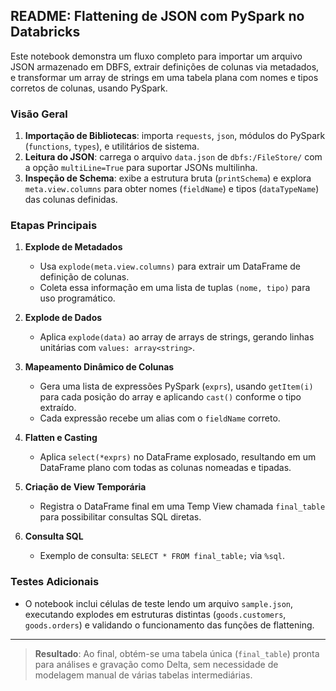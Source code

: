 ## README: Flattening de JSON com PySpark no Databricks

Este notebook demonstra um fluxo completo para importar um arquivo JSON armazenado em DBFS, extrair definições de colunas via metadados, e transformar um array de strings em uma tabela plana com nomes e tipos corretos de colunas, usando PySpark.

### Visão Geral

1. **Importação de Bibliotecas**: importa `requests`, `json`, módulos do PySpark (`functions`, `types`), e utilitários de sistema.
2. **Leitura do JSON**: carrega o arquivo `data.json` de `dbfs:/FileStore/` com a opção `multiLine=True` para suportar JSONs multilinha.
3. **Inspeção de Schema**: exibe a estrutura bruta (`printSchema`) e explora `meta.view.columns` para obter nomes (`fieldName`) e tipos (`dataTypeName`) das colunas definidas.

### Etapas Principais

1. **Explode de Metadados**

   * Usa `explode(meta.view.columns)` para extrair um DataFrame de definição de colunas.
   * Coleta essa informação em uma lista de tuplas `(nome, tipo)` para uso programático.

2. **Explode de Dados**

   * Aplica `explode(data)` ao array de arrays de strings, gerando linhas unitárias com `values: array<string>`.

3. **Mapeamento Dinâmico de Colunas**

   * Gera uma lista de expressões PySpark (`exprs`), usando `getItem(i)` para cada posição do array e aplicando `cast()` conforme o tipo extraído.
   * Cada expressão recebe um alias com o `fieldName` correto.

4. **Flatten e Casting**

   * Aplica `select(*exprs)` no DataFrame explosado, resultando em um DataFrame plano com todas as colunas nomeadas e tipadas.

5. **Criação de View Temporária**

   * Registra o DataFrame final em uma Temp View chamada `final_table` para possibilitar consultas SQL diretas.

6. **Consulta SQL**

   * Exemplo de consulta: `SELECT * FROM final_table;` via `%sql`.

### Testes Adicionais

* O notebook inclui células de teste lendo um arquivo `sample.json`, executando explodes em estruturas distintas (`goods.customers`, `goods.orders`) e validando o funcionamento das funções de flattening.

---

> **Resultado**: Ao final, obtém-se uma tabela única (`final_table`) pronta para análises e gravação como Delta, sem necessidade de modelagem manual de várias tabelas intermediárias.
